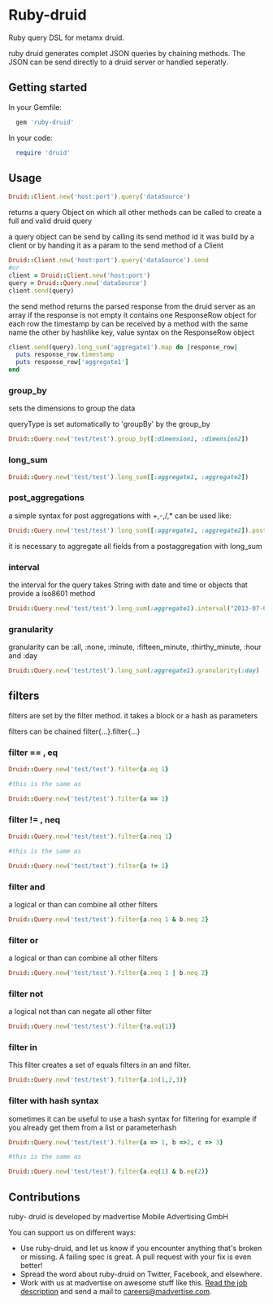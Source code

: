 # Ruby-druid

  Ruby query DSL for metamx druid.

ruby druid generates complet JSON queries by chaining methods.
The JSON can be send directly to  a druid server or handled seperatly.

## Getting started

In your Gemfile:

```ruby
  gem 'ruby-druid'
```

In your code:

```ruby
  require 'druid'
```

## Usage

```ruby
Druid::Client.new('host:port').query('dataSource')
```

returns a query Object on which all other methods can be called to create a full and valid druid query

a query object can be send by calling its send method id it was build by a client or by handing it as a param to the send method of a Client

```ruby
Druid::Client.new('host:port').query('dataSource').send
#or
client = Druid::Client.new('host:port')
query = Druid::Query.new('dataSource')
client.send(query)
```

the send method returns the parsed response from the druid server as an array
if the response is not empty it contains one ResponseRow object for each row
the timestamp by can be received by a method with the same name
the other by hashlike key, value syntax on the ResponseRow object

```ruby
client.send(query).long_sum('aggregate1').map do |response_row|
  puts response_row.timestamp
  puts response_row['aggregate1']
end
```

### group_by

sets the dimensions to group the data

queryType is set automatically to 'groupBy' by the group_by 

```ruby
Druid::Query.new('test/test').group_by([:dimension1, :dimension2])
```

### long_sum

```ruby
Druid::Query.new('test/test').long_sum([:aggregate1, :aggregate2])
```

### post_aggregations

a simple syntax for post aggregations with +,-,/,* can be used like:

```ruby
Druid::Query.new('test/test').long_sum([:aggregate1, :aggregate2]).postaggregation{(aggregate2 + aggregate2).as output_field_name}
```

it is necessary to aggregate all fields from a postaggregation with long_sum

### interval

the interval for the query takes String with date and time or objects that provide a iso8601 method 

```ruby
Druid::Query.new('test/test').long_sum(:aggregate1).interval("2013-07-03T00", Time.now)
```

### granularity

granularity can be  :all, :none, :minute, :fifteen_minute, :thirthy_minute, :hour and :day

```ruby
Druid::Query.new('test/test').long_sum(:aggregate1).granularity(:day)
```

## filters

filters are set by the filter method. it takes a block or a hash as parameters

filters can be chained filter{...}.filter{...}

### filter == , eq

```ruby
Druid::Query.new('test/test').filter{a.eq 1}

#this is the same as

Druid::Query.new('test/test').filter{a == 1}
```

### filter != , neq

```ruby
Druid::Query.new('test/test').filter{a.neq 1}

#this is the same as

Druid::Query.new('test/test').filter{a != 1}
```

### filter and

a logical or than can combine all other filters

```ruby
Druid::Query.new('test/test').filter{a.neq 1 & b.neq 2}
```

### filter or

a logical or than can combine all other filters

```ruby
Druid::Query.new('test/test').filter{a.neq 1 | b.neq 2}
```

### filter not

a logical not than can negate all other filter

```ruby
Druid::Query.new('test/test').filter{!a.eq(1)}
```

### filter in

This filter creates a set of equals filters in an and filter.

```ruby
Druid::Query.new('test/test').filter{a.in(1,2,3)}
```

### filter with hash syntax

sometimes it can be useful to use a hash syntax for filtering
for example if you already get them from a list or parameterhash

```ruby
Druid::Query.new('test/test').filter{a => 1, b =>2, c => 3}

#this is the same as

Druid::Query.new('test/test').filter{a.eq(1) & b.eq(2)}
```
## Contributions

ruby- druid is developed by madvertise Mobile Advertising GmbH

You can support us on different ways:

* Use ruby-druid, and let us know if you encounter anything that's broken or missing.
  A failing spec is great. A pull request with your fix is even better!
* Spread the word about ruby-druid on Twitter, Facebook, and elsewhere.
* Work with us at madvertise on awesome stuff like this.
  [Read the job description](http://madvertise.com/en/2013/02/07/software-developer-ruby-fm) and send a mail to careers@madvertise.com.

